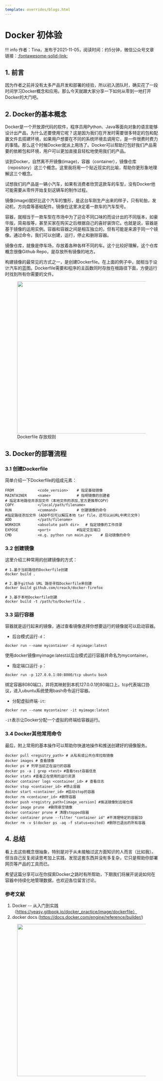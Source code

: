 ```yaml
---
template: overrides/blogs.html
---
```


# Docker 初体验

!!! info 
    作者：Tina，发布于2021-11-05，阅读时间：约5分钟，微信公众号文章链接：[:fontawesome-solid-link:]()

## 1. 前言

因为作者之前并没有太多产品开发和部署的经验，所以初入团队时，确实花了一段时间学习Docker概念和应用。那么今天就跟大家分享一下如何从零到一地打开Docker的大门吧。

## 2. Docker的基本概念

Docker是一个开放源代码的软件，程序员用Python、Java等面向对象的语言能够设计出产品，为什么还要使用它呢？这是因为我们在开发时需要很多特定的包和配置文件去搭建环境，如果用户想要在不同的系统环境去调用它，是一件很费时费力的事情。那么这个时候Docker就派上用场了。Docker可以帮助打包好我们产品需要的依赖包和环境，用户可以更加直接且轻松地使用我们的产品。

谈到Docker，自然离不开镜像(image)，容器（container），镜像仓库（repository）这三个概念。这里我将用一个贴近现实的比喻，帮助你更形象地理解这三个概念。

试想我们的产品是一辆小汽车，如果有消费者欣赏这款车的车型，没有Docker他可能需要从零件开始复刻这辆车的制作过程。

镜像(image)就好比这个汽车的雏形，是这台车刚生产出来的样子，只有轮胎，发动机，方向盘等基础配件。镜像在这里决定着一款车的汽车型号。

容器，就相当于一款车型在市场中为了迎合不同口味的而设计出的不同版本，如豪华版，简易版等，甚至买家在购买之后根据自己的喜好装饰它。也就是说，容器是基于镜像的运用实例。容器和容器之间是相互独立的，但有可能是来源于同一个镜像。通过命令，我们可以创建，运行，停止和删除容器。

镜像仓库，就像是停车场，存放着各种各样不同的车。这个比较好理解，这个仓库概念很像Github Repo，是存放所有镜像的地方。

构建镜像的最常见的方式之一，是创建Dockerfile。在上面的例子中，就相当于设计汽车的蓝图。Dockerfile需要和程序的主函数同时存放在根路径下面，方便运行时找到所有你需要的文件。

<figure>
  <img src="https://cdn.jsdelivr.net/gh/BulletTech2021/Pics/img/Dockerfile.png" width="500" />
  <figcaption>Dockerfile 存放规则 </figcaption>
</figure>


## 3. Docker的部署流程

### 3.1 创建Dockerfile

简单介绍一下Dockerfile的组成元素：
```Docker
FROM           <code_version>    # 指定基础镜像
MAINTAINER     <name>            # 指明镜像的创建者
# 指定本地路径并添加文件（本地文件的添加,官方更推荐COPY）
COPY           </local/path/filename>  
RUN            <command>         # 创建镜像的命令
#指定路径添加文件 (ADD不仅可以解压本地 tar file，还可以从URL中拷贝文件)
ADD            </path/filename>  
WORKDIR        <absolute path dir>   # 指定镜像的工作目录
EXPOSE         <port>            #指定交互端口    
CMD            <e.g. python run main.py>    # 启动镜像的命令
```

### 3.2 创建镜像

这里介绍三种常用的创建镜像的方式：

```Docker
# 1.基于当前路径的Dockerfile创建
docker build .  

# 2.基于github URL 路径寻找Dockerfile来创建
docker build github.com/creack/docker-firefox 

# 3.基于本地Dockerfile创建
docker build -t /path/to/Dockerfile .
```

### 3.3 运行容器

容器就是运行起来的镜像，通过查看镜像选择你想要运行的镜像就可以启动容器。

- 后台模式运行`-d`：
```Docker
docker run --name mycontainer -d myimage:latest  
```
使用docker镜像myimage:latest以后台模式运行容器并命名为mycontainer。

- 指定端口运行`-p`：
```Docker
docker run -p 127.0.0.1:80:8000/tcp ubuntu bash
```
绑定容器8080端口，并将其映射到本机127.0.0.1的80端口上。tcp代表端口协议，进入ubuntu系统使用bash命令运行容器。

- 分配虚拟终端`-it`:
```Docker
docker run --name mycontainer -it myimage:latest
```
`-it`表示让Docker分配一个虚拟的终端给容器运行。

### 3.4 Docker其他常用命令

最后，附上常用的基本操作可以帮助你快速地操作和推送创建好的镜像服务。

```Docker
docker pull <regsitry_path> # 从私有或公共仓库拉取镜像
docker images # 查看镜像
docker ps # 列举当前正在运行的容器
docker ps -a | grep <test> #查看test容器信息
docker stats #查看正在使用的运行资源
docker container logs <container_id> # 查看日志
docker stop <container_id> #停止容器
docker start <container_id> #启动stop的容器
docker rm <container_id> #删除容器
docker push <registry_path>[image_version] #推送镜像到远端仓库
docker image prune  #删除悬空镜像
docker container prune # 清理stopped容器
docker container prune --filter "container id" #不清理特定的容器ID
docker rm -v $(docker ps -aq -f status=exited) #删除已退出的所有容器
```

## 4. 总结
看上去这些概念很抽象，特别是对于从未接触过这方面知识的人而言（比如我）。但当自己反复阅读思考加上实践，发现这套东西并没有多复杂，它只是帮助你部署网页等产品的工具而已。

希望这篇分享可以在你探索Docker之路时有所帮助，下期我们将展开说说如何在容器中持续化地管理数据，也欢迎各位留言讨论。

### 参考文献

1. Docker -- 从入门到实践 （https://yeasy.gitbook.io/docker_practice/image/dockerfile）
2. docker docs (https://docs.docker.com/engine/reference/builder/)


<figure>
  <img src="https://cdn.jsdelivr.net/gh/BulletTech2021/Pics/2021-6-14/1623639526512-1080P%20(Full%20HD)%20-%20Tail%20Pic.png" width="500" />
</figure>


